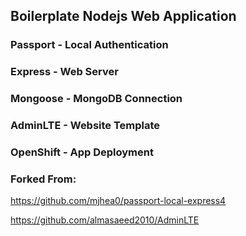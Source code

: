 ## Boilerplate Nodejs Web Application
### Passport - Local Authentication
### Express - Web Server
### Mongoose - MongoDB Connection
### AdminLTE - Website Template
### OpenShift - App Deployment

### Forked From:

https://github.com/mjhea0/passport-local-express4

https://github.com/almasaeed2010/AdminLTE
